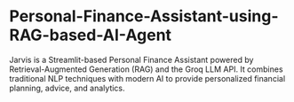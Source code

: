 # Personal-Finance-Assistant-using-RAG-based-AI-Agent
Jarvis is a Streamlit-based Personal Finance Assistant powered by Retrieval-Augmented Generation (RAG) and the Groq LLM API. It combines traditional NLP techniques with modern AI to provide personalized financial planning, advice, and analytics.
